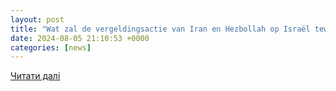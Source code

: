 ```yaml
---
layout: post
title: "Wat zal de vergeldingsactie van Iran en Hezbollah op Israël teweegbrengen? ’Je kunt niet je hele samenleving beschermen’"
date: 2024-08-05 21:10:53 +0000
categories: [news]
---
```


[Читати далі](https://www.humo.be/achter-het-nieuws/wat-zal-de-vergeldingsactie-van-iran-en-hezbollah-op-israel-teweegbrengen-je-kunt-niet-je-hele-samenleving-beschermen~b45d45ac/)
